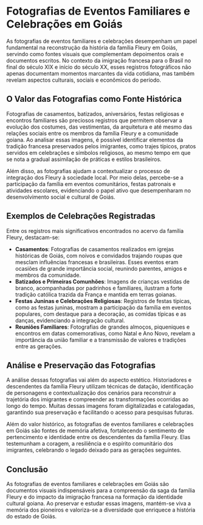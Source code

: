 # Fotografias de Eventos Familiares e Celebrações em Goiás

As fotografias de eventos familiares e celebrações desempenham um papel fundamental na reconstrução da história da família Fleury em Goiás, servindo como fontes visuais que complementam depoimentos orais e documentos escritos. No contexto da imigração francesa para o Brasil no final do século XIX e início do século XX, esses registros fotográficos não apenas documentam momentos marcantes da vida cotidiana, mas também revelam aspectos culturais, sociais e econômicos do período.

## O Valor das Fotografias como Fonte Histórica

Fotografias de casamentos, batizados, aniversários, festas religiosas e encontros familiares são preciosos registros que permitem observar a evolução dos costumes, das vestimentas, da arquitetura e até mesmo das relações sociais entre os membros da família Fleury e a comunidade goiana. Ao analisar essas imagens, é possível identificar elementos da tradição francesa preservados pelos imigrantes, como trajes típicos, pratos servidos em celebrações e símbolos religiosos, ao mesmo tempo em que se nota a gradual assimilação de práticas e estilos brasileiros.

Além disso, as fotografias ajudam a contextualizar o processo de integração dos Fleury à sociedade local. Por meio delas, percebe-se a participação da família em eventos comunitários, festas patronais e atividades escolares, evidenciando o papel ativo que desempenharam no desenvolvimento social e cultural de Goiás.

## Exemplos de Celebrações Registradas

Entre os registros mais significativos encontrados no acervo da família Fleury, destacam-se:

- **Casamentos**: Fotografias de casamentos realizados em igrejas históricas de Goiás, com noivos e convidados trajando roupas que mesclam influências francesas e brasileiras. Esses eventos eram ocasiões de grande importância social, reunindo parentes, amigos e membros da comunidade.
- **Batizados e Primeiras Comunhões**: Imagens de crianças vestidas de branco, acompanhadas por padrinhos e familiares, ilustram a forte tradição católica trazida da França e mantida em terras goianas.
- **Festas Juninas e Celebrações Religiosas**: Registros de festas típicas, como as festas juninas, mostram a participação da família em eventos populares, com destaque para a decoração, as comidas típicas e as danças, evidenciando a integração cultural.
- **Reuniões Familiares**: Fotografias de grandes almoços, piqueniques e encontros em datas comemorativas, como Natal e Ano Novo, revelam a importância da união familiar e a transmissão de valores e tradições entre as gerações.

## Análise e Preservação das Fotografias

A análise dessas fotografias vai além do aspecto estético. Historiadores e descendentes da família Fleury utilizam técnicas de datação, identificação de personagens e contextualização dos cenários para reconstruir a trajetória dos imigrantes e compreender as transformações ocorridas ao longo do tempo. Muitas dessas imagens foram digitalizadas e catalogadas, garantindo sua preservação e facilitando o acesso para pesquisas futuras.

Além do valor histórico, as fotografias de eventos familiares e celebrações em Goiás são fontes de memória afetiva, fortalecendo o sentimento de pertencimento e identidade entre os descendentes da família Fleury. Elas testemunham a coragem, a resiliência e o espírito comunitário dos imigrantes, celebrando o legado deixado para as gerações seguintes.

## Conclusão

As fotografias de eventos familiares e celebrações em Goiás são documentos visuais indispensáveis para a compreensão da saga da família Fleury e do impacto da imigração francesa na formação da identidade cultural goiana. Ao preservar e estudar essas imagens, mantém-se viva a memória dos pioneiros e valoriza-se a diversidade que enriquece a história do estado de Goiás.